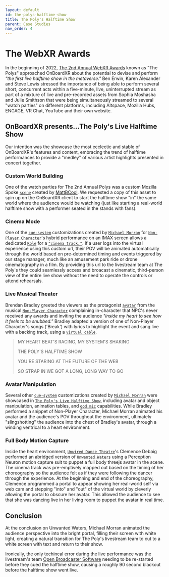 ```yaml
---
layout: default
id: the-polys-halftime-show
title: The Poly's Halftime Show
parent: Case Studies
nav_order: 4
---
```


# The WebXR Awards

In the beginning of 2022, [The 2nd Annual WebXR Awards](https://webxr.events/) known as "The Polys" approached OnBoardXR about the potential to devise and perform *"the first live halftime show in the metaverse."* Ben Erwin, Karen Alexander and Steve Lewis stressed the importance of being able to perform several short, concurrent acts within a five-minute, live, uninterrupted stream as part of a mixture of live and pre-recorded assets from Sophia Moshasha and Julie Smithson that were being simultaneously streamed to several "watch parties" on different platforms, including Altspace, Mozilla Hubs, ENGAGE, VR Chat, YouTube and their own website. 

## OnBoardXR presents...The Poly's Live Halftime Show
Our intention was the showcase the most ecclectic and stable of OnBoardXR's features and content, embracing the trend of halftime performances to provide a "medley" of various artist highlights presented in concert together. 

### Custom World Building
One of the watch parties for The 2nd Annual Polys was a custom Mozilla Spoke [`scene`](./glossary-scene.md) created by [MattBCool](https://hubs.mozilla.com/labs/author/mattcool/). We requested a copy of this asset to spin up on the OnBoardXR client to start the halftime show "in" the same world where the audience would be watching (just like starting a real-world halftime show with a performer seated in the stands with fans).

### Cinema Mode
One of the [`cue-system`](./cue-system.md) customizations created by [`Michael Morran`](./michael-morran.md) for [`Non-Player Character`](./non-player-character.md)'s hybrid performance on an IMAX screen allows a dedicated [`Role`](./glossary-roles.md) for a [`"cinema track."`](./glossary-cinema-track.md). If a user logs into the virtual experience using this custom url, their POV will be animated automatically through the world based on pre-determined timing and events triggered by our stage manager, much like an amusement park ride or drone cinematography in a film. By providing this url to the livestream team at The Poly's they could seamlessly access and broacast a cinematic, third-person view of the entire live show without the need to operate the controls or attend rehearsals. 

### Live Musical Theater
Brendan Bradley greeted the viewers as the protagonist [`avatar`](./glossary-avatars.md) from the musical [`Non-Player Character`](./non-player-character.md) complaining in-character that NPC's never received any awards and inviting the audience *"inside my heart to see how it feels to be snubbed."* Bradley adapted a version of one of Non-Player Character's songs ('Break') with lyrics to highlight the event and sang live with a backing track, using a [`virtual cable`](./glossary-audio-falloff.md). 
>
> MY HEART BEAT'S RACING, MY SYSTEM'S SHAKING
> 
> THE POLY'S HALFTIME SHOW
> 
> YOU'RE STARING AT THE FUTURE OF THE WEB
> 
> SO STRAP IN WE GOT A LONG, LONG WAY TO GO
> 

### Avatar Manipulation 
Several other [`cue-system`](./cue-system.md) customizations created by [`Michael Morran`](./michael-morran.md) were showcased in [`The Poly's Live Halftime Show`](), including avatar and object manipulation, animation tables, and [`god mic`](./glossary-audio-falloff.md) capabilities. While Bradley performed a snippet of Non-Player Character, Michael Morran animated his avatar and the audience's POV throughout the environment, ultimately "slingshotting" the audience into the chest of Bradley's avatar, through a winding ventrical to a heart environment. 

### Full Body Motion Capture
Inside the heart environment, [`Unwired Dance Theatre`](./unwired-dance.md)'s Clemence Debaig performed an abridged version of [`Unwanted Waters`](./unwired-dance.md) using a Perception Neuron motion capture suit to puppet a full body threejs avatar in the scene. The cinema track was pre-emptively mapped out based on the timing of her choreography so the audience felt as if they were following the dancer through the experience. At the beginning and end of the choreography, Clemence programmed a portal to appear showing her real-world self via web cam and stepping "into" and "out" of the virtual world by cleverly allowing the portal to obscure her avatar. This allowed the audience to see that she was dancing live in her living room to puppet the avatar in real time.  

## Conclusion
At the conclusion on Unwanted Waters, Michael Morran animated the audience perspective into the bright portal, filling their screen with white light, creating a natural transition for The Poly's livestream team to cut to a white screen with text and return to their show. 

Ironically, the only techincal error during the live performance was the livestream's team [Open Broadcaster Software](https://obsproject.com/) needing to be re-started before they cued the halftime show, causing a roughly 90 second blackout before the halftime show went live. 
